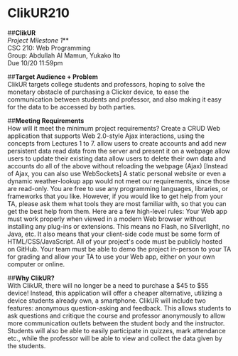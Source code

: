 # ClikUR210
##**ClikUR**  
_Project Milestone 1_**  
CSC 210: Web Programming  
Group: Abdullah Al Mamun, Yukako Ito  
Due 10/20 11:59pm  
  
##**Target Audience + Problem**  
ClikUR targets college students and professors, hoping to solve the monetary obstacle of purchasing a Clicker device, to ease the communication between students and professor, and also making it easy for the data to be accessed by both parties.  
  
##**Meeting Requirements**  
How will it meet the minimum project requirements?
Create a CRUD Web application that supports Web 2.0-style Ajax interactions, using the concepts from Lectures 1 to 7.
allow users to create accounts and add new persistent data
read data from the server and present it on a webpage
allow users to update their existing data
allow users to delete their own data and accounts
do all of the above without reloading the webpage (Ajax) [Instead of Ajax, you can also use WebSockets]
A static personal website or even a dynamic weather-lookup app would not meet our requirements, since those are read-only.
You are free to use any programming languages, libraries, or frameworks that you like. However, if you would like to get help from your TA, please ask them what tools they are most familiar with, so that you can get the best help from them.
Here are a few high-level rules:
Your Web app must work properly when viewed in a modern Web browser without installing any plug-ins or extensions. This means no Flash, no Silverlight, no Java, etc. It also means that your client-side code must be some form of HTML/CSS/JavaScript.
All of your project's code must be publicly hosted on GitHub.
Your team must be able to demo the project in-person to your TA for grading and allow your TA to use your Web app, either on your own computer or online.
  
##**Why ClikUR?**  
With ClikUR, there will no longer be a need to purchase a  $45 to $55 device! Instead, this application will offer a cheaper alternative, utilizing a device students already own, a smartphone. ClikUR will include two features: anonymous question-asking and feedback. This allows students to ask questions and critique the course and professor anonymously to allow more communication outlets between the student body and the instructor. Students will also be able to easily participate in quizzes, mark attendance etc., while the professor will be able to view and collect the data given by the students. 
